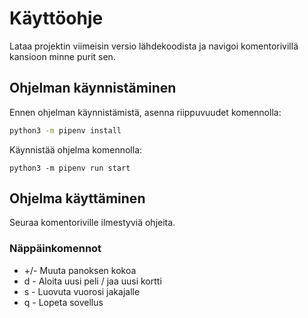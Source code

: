 # Käyttöohje

Lataa projektin viimeisin versio lähdekoodista ja navigoi komentorivillä kansioon minne purit sen.

## Ohjelman käynnistäminen

Ennen ohjelman käynnistämistä, asenna riippuvuudet komennolla:
```bash
python3 -m pipenv install
```

Käynnistää ohjelma komennolla:
```
python3 -m pipenv run start
```

## Ohjelma käyttäminen
Seuraa komentoriville ilmestyviä ohjeita.

### Näppäinkomennot
- +/- Muuta panoksen kokoa
- d - Aloita uusi peli / jaa uusi kortti
- s - Luovuta vuorosi jakajalle
- q - Lopeta sovellus
